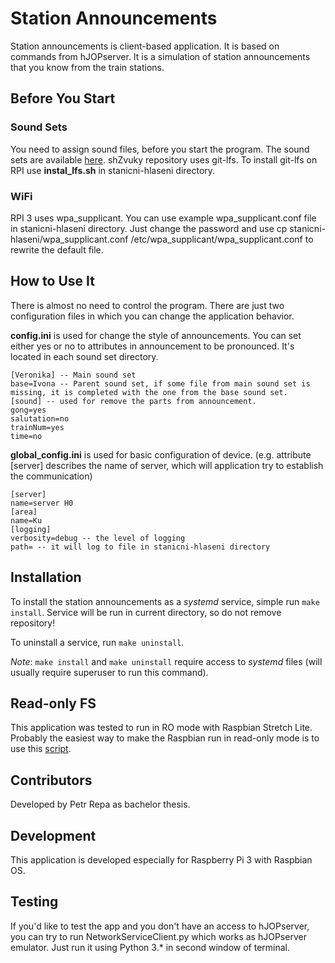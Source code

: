 # Station Announcements
Station announcements is client-based application. It is based on commands from hJOPserver. It is a simulation of station announcements that you know from the train stations.

## Before You Start

### Sound Sets ## 
You need to assign sound files, before you start the program. The sound sets are available [here](https://github.com/kmzbrnoI/shZvuky). 
shZvuky repository uses git-lfs. To install git-lfs on RPI use **instal_lfs.sh** in stanicni-hlaseni directory.

### WiFi ###
RPI 3 uses wpa_supplicant. You can use example wpa_supplicant.conf file in stanicni-hlaseni directory. Just change the password and use cp stanicni-hlaseni/wpa_supplicant.conf /etc/wpa_supplicant/wpa_supplicant.conf to rewrite the default file.

## How to Use It
There is almost no need to control the program. There are just two configuration files in which you can change the application behavior. 

**config.ini** is used for change the style of announcements. You can set either yes or no to attributes in announcement to be pronounced. It's located in each sound set directory.

```
[Veronika] -- Main sound set
base=Ivona -- Parent sound set, if some file from main sound set is missing, it is completed with the one from the base sound set.
[sound] -- used for remove the parts from announcement.
gong=yes
salutation=no
trainNum=yes
time=no
```

**global_config.ini** is used for basic configuration of device. (e.g. attribute [server] describes the name of server, which will application try to establish the communication)
```
[server] 
name=server H0
[area]
name=Ku
[logging]
verbosity=debug -- the level of logging
path= -- it will log to file in stanicni-hlaseni directory
```

## Installation

To install the station announcements as a *systemd* service, simple run
`make install`. Service will be run in current directory, so do not remove
repository!

To uninstall a service, run `make uninstall`.

*Note*: `make install` and `make uninstall` require access to *systemd* files
(will usually require superuser to run this command).

## Read-only FS
This application was tested to run in RO mode with Raspbian Stretch Lite. Probably the easiest way to make the Raspbian run in read-only mode is to use this [script](https://github.com/ways/rpi-readonly).


## Contributors
Developed by Petr Repa as bachelor thesis.

## Development
This application is developed especially for Raspberry Pi 3 with Raspbian OS.

## Testing
If you'd like to test the app and you don't have an access to hJOPserver, you can try to run NetworkServiceClient.py which works as hJOPserver emulator. Just run it using Python 3.* in second window of terminal.
